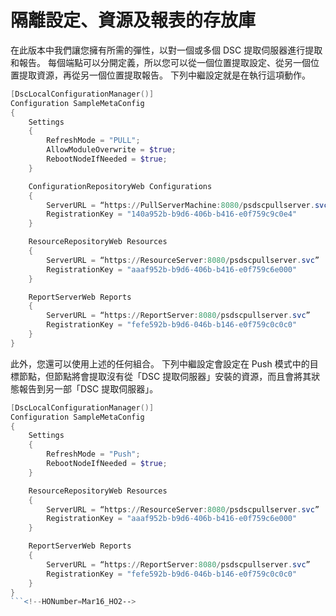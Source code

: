# 隔離設定、資源及報表的存放庫

在此版本中我們讓您擁有所需的彈性，以對一個或多個 DSC 提取伺服器進行提取和報告。 每個端點可以分開定義，所以您可以從一個位置提取設定、從另一個位置提取資源，再從另一個位置提取報告。 下列中繼設定就是在執行這項動作。

```PowerShell
[DscLocalConfigurationManager()]
Configuration SampleMetaConfig
{
    Settings
    {
        RefreshMode = "PULL";
        AllowModuleOverwrite = $true;
        RebootNodeIfNeeded = $true;
    }

    ConfigurationRepositoryWeb Configurations
    {
        ServerURL = “https://PullServerMachine:8080/psdscpullserver.svc”
        RegistrationKey = "140a952b-b9d6-406b-b416-e0f759c9c0e4"
    }

    ResourceRepositoryWeb Resources
    {
        ServerURL = “https://ResourceServer:8080/psdscpullserver.svc”
        RegistrationKey = "aaaf952b-b9d6-406b-b416-e0f759c6e000"
    }

    ReportServerWeb Reports
    {
        ServerURL = “https://ReportServer:8080/psdscpullserver.svc”
        RegistrationKey = "fefe592b-b9d6-046b-b146-e0f759c0c0c0"
    }
}
```

此外，您還可以使用上述的任何組合。 下列中繼設定會設定在 Push 模式中的目標節點，但節點將會提取沒有從「DSC 提取伺服器」安裝的資源，而且會將其狀態報告到另一部「DSC 提取伺服器」。


```PowerShell
[DscLocalConfigurationManager()]
Configuration SampleMetaConfig
{
    Settings
    {
        RefreshMode = "Push";
        RebootNodeIfNeeded = $true;
    }

    ResourceRepositoryWeb Resources
    {
        ServerURL = “https://ResourceServer:8080/psdscpullserver.svc”
        RegistrationKey = "aaaf952b-b9d6-406b-b416-e0f759c6e000"
    }

    ReportServerWeb Reports
    {
        ServerURL = “https://ReportServer:8080/psdscpullserver.svc”
        RegistrationKey = "fefe592b-b9d6-046b-b146-e0f759c0c0c0"
    }
}
```<!--HONumber=Mar16_HO2-->
